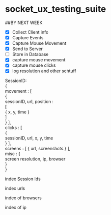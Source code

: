 socket_ux_testing_suite
=======================

##BY NEXT WEEK
* [x] Collect Client info  
* [x] Capture Events  
* [x] Capture Mouse Movement  
* [x] Send to Server  
* [ ] Store in Database
* [x] capture mouse movement  
* [x] capture mouse clicks  
* [x] log resolution and other schtuff  

SessionID:  
{  
  movement : [  
{  
sessionID, url, position :   
[   
{ x, y, time }  
]   
} ],  
	clicks : [  
		{  
		sessionID, url, x, y, time   
		} ],  
	screens : [ { url, screenshots } ],  
	misc : {  
		screen resolution, ip, browser  
		}  
	}  
  
index Session Ids

index urls

index of browsers

index of ip
